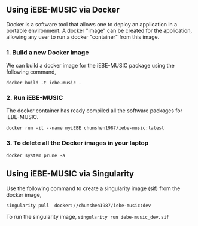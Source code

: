 ## Using iEBE-MUSIC via Docker

Docker is a software tool that allows one to deploy an application in a portable environment. A docker "image" can be created for the application, allowing any user to run a docker "container" from this image.

### 1. Build a new Docker image
We can build a docker image for the iEBE-MUSIC package using the following command,

    docker build -t iebe-music .

### 2. Run iEBE-MUSIC
The docker container has ready compiled all the software packages for iEBE-MUSIC.

	docker run -it --name myiEBE chunshen1987/iebe-music:latest

### 3. To delete all the Docker images in your laptop

	docker system prune -a

## Using iEBE-MUSIC via Singularity

Use the following command to create a singularity image (sif) from the
docker image,

    singularity pull  docker://chunshen1987/iebe-music:dev

To run the singularity image, `singularity run iebe-music_dev.sif`
